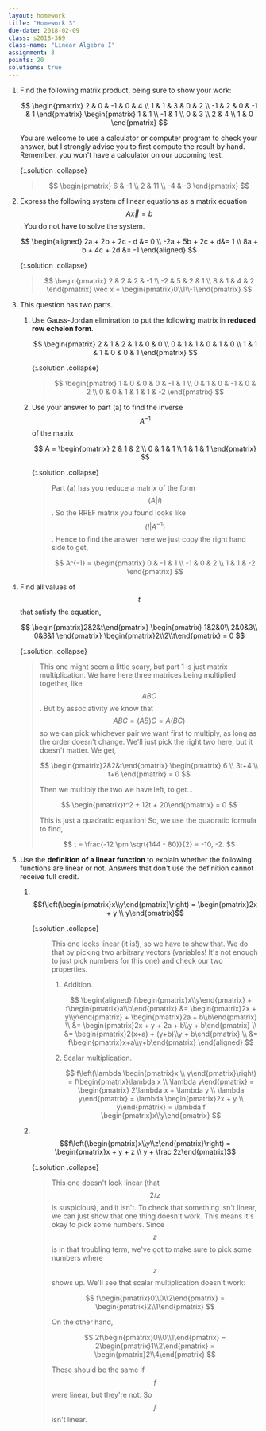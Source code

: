 ```yaml
---
layout: homework
title: "Homework 3"
due-date: 2018-02-09
class: s2018-369
class-name: "Linear Algebra I"
assignment: 3
points: 20
solutions: true
---
```


1.  Find the following matrix product, being sure to show your work:

    $$
    \begin{pmatrix}
    2  & 0 & -1 & 0  & 4 \\
    1  & 1 & 3  & 0  & 2 \\
    -1 & 2 & 0  & -1 & 1
    \end{pmatrix}
    \begin{pmatrix}
    1 & 1 \\
    -1 & 1 \\
    0 & 3 \\
    2 & 4 \\
    1 & 0
    \end{pmatrix}
    $$
    
    You are welcome to use a calculator or computer program to check your
    answer, but I strongly advise you to first compute the result by hand.
    Remember, you won't have a calculator on our upcoming test.
    
    {:.solution .collapse}
    
    > $$
    > \begin{pmatrix}
    > 6 & -1 \\ 2 & 11 \\ -4 & -3
    > \end{pmatrix}
    > $$
    
2.  Express the following system of linear equations as a matrix equation $$A\vec x = b$$. You
    do not have to solve the system.
    
    $$
    \begin{aligned}
    2a + 2b + 2c - d &= 0 \\
    -2a + 5b + 2c + d&= 1 \\
    8a + b + 4c + 2d &= -1
    \end{aligned}
    $$
    
    {:.solution .collapse}
    
    > $$
    > \begin{pmatrix}
    > 2 & 2 & 2 & -1 \\ -2 & 5 & 2 & 1 \\ 8 & 1 & 4 & 2
    > \end{pmatrix} \vec x = \begin{pmatrix}0\\1\\-1\end{pmatrix}
    > $$

3.  This question has two parts.

    1.  Use Gauss-Jordan elimination to put the following matrix in **reduced row
        echelon form**.
    
        $$
        \begin{pmatrix}
        2 & 1 & 2 & 1 & 0 & 0 \\
        0 & 1 & 1 & 0 & 1 & 0 \\
        1 & 1 & 1 & 0 & 0 & 1
        \end{pmatrix}
        $$
        
        {:.solution .collapse}
        
        > $$
        > \begin{pmatrix}
        > 1 & 0 & 0 & 0 & -1 & 1 \\
        > 0 & 1 & 0 & -1 & 0 & 2 \\
        > 0 & 0 & 1 & 1 & 1 & -2
        > \end{pmatrix}
        > $$

        
    2.  Use your answer to part (a) to find the inverse $$A^{-1}$$ of the matrix
    
        $$
        A = \begin{pmatrix}
        2 & 1 & 2 \\
        0 & 1 & 1 \\
        1 & 1 & 1 
        \end{pmatrix}
        $$
        
        {:.solution .collapse}
        
        > Part (a) has you reduce a matrix of the form $$(A|I)$$. So the RREF
        > matrix you found looks like $$(I|A^{-1})$$. Hence to find the answer
        > here we just copy the right hand side to get,
        >
        > $$
        > A^{-1} =
        > \begin{pmatrix}
        >  0 & -1 & 1 \\
        >  -1 & 0 & 2 \\
        >  1 & 1 & -2
        > \end{pmatrix}
        > $$

4.  Find all values of $$t$$ that satisfy the equation,

    $$
    \begin{pmatrix}2&2&t\end{pmatrix}
    \begin{pmatrix}
    1&2&0\\
    2&0&3\\
    0&3&1
    \end{pmatrix}
    \begin{pmatrix}2\\2\\t\end{pmatrix}
    = 0
    $$
    
    {:.solution .collapse}
    
    > This one might seem a little scary, but part 1 is just matrix
    > multiplication. We have here three matrices being multiplied together,
    > like $$ABC$$. But by associativity we know that $$ABC = (AB)C = A(BC)$$ so
    > we can pick whichever pair we want first to multiply, as long as the order
    > doesn't change. We'll just pick the right two here, but it doesn't matter.
    > We get,
    >
    > $$
    >     \begin{pmatrix}2&2&t\end{pmatrix}
    > \begin{pmatrix}
    > 6 \\ 3t+4 \\ t+6
    > \end{pmatrix} = 0
    > $$
    >
    > Then we multiply the two we have left, to get...
    >
    > $$
    > \begin{pmatrix}t^2 + 12t + 20\end{pmatrix} = 0
    > $$
    >
    > This is just a quadratic equation! So, we use the quadratic formula to find,
    >
    > $$
    > t = \frac{-12 \pm \sqrt{144 - 80}}{2} = -10, -2.
    > $$

5.  Use the **definition of a linear function** to explain whether the following
    functions are linear or not. Answers that don't use the definition cannot
    receive full credit.
    
    1.  &nbsp;$$f\left(\begin{pmatrix}x\\y\end{pmatrix}\right) = \begin{pmatrix}2x + y \\ y\end{pmatrix}$$
    
        {:.solution .collapse}
    
        > This one looks linear (it is!), so we have to show that. We do that by
        > picking two arbitrary vectors (variables! It's not enough to just pick
        > numbers for this one) and check our two properties.
        >
        > 1.  Addition.
        >
        >     $$
        >     \begin{aligned}
        >     f\begin{pmatrix}x\\y\end{pmatrix} + f\begin{pmatrix}a\\b\end{pmatrix} &=
        >     \begin{pmatrix}2x + y\\y\end{pmatrix} + \begin{pmatrix}2a + b\\b\end{pmatrix} \\
        >     &= \begin{pmatrix}2x + y + 2a + b\\y + b\end{pmatrix} \\
        >     &= \begin{pmatrix}2(x+a) + (y+b)\\y + b\end{pmatrix} \\
        >     &= f\begin{pmatrix}x+a\\y+b\end{pmatrix}
        >     \end{aligned}
        >     $$
        >
        > 2.  Scalar multiplication.
        >
        >     $$
        >     f\left(\lambda \begin{pmatrix}x \\ y\end{pmatrix}\right) =
        >     f\begin{pmatrix}\lambda x \\ \lambda y\end{pmatrix} =
        >     \begin{pmatrix} 2\lambda x + \lambda y \\ \lambda y\end{pmatrix} =
        >     \lambda \begin{pmatrix}2x + y \\ y\end{pmatrix}
        >     = \lambda f \begin{pmatrix}x\\y\end{pmatrix}
        >     $$
    
    2.  &nbsp;$$f\left(\begin{pmatrix}x\\y\\z\end{pmatrix}\right) = \begin{pmatrix}x + y + z \\ y + \frac 2z\end{pmatrix}$$
    
        {:.solution .collapse}
        
        > This one doesn't look linear (that $$2/z$$ is suspicious), and it
        > isn't. To check that something isn't linear, we can just show that
        > one thing doesn't work. This means it's okay to pick some numbers.
        > Since $$z$$ is in that troubling term, we've got to make sure to
        > pick some numbers where $$z$$ shows up. We'll see that scalar
        > multiplication doesn't work:
        >
        > $$
        > f\begin{pmatrix}0\\0\\2\end{pmatrix} = \begin{pmatrix}2\\1\end{pmatrix}
        > $$
        >
        > On the other hand,
        >
        > $$
        > 2f\begin{pmatrix}0\\0\\1\end{pmatrix} = 2\begin{pmatrix}1\\2\end{pmatrix} = \begin{pmatrix}2\\4\end{pmatrix}
        > $$
        >
        > These should be the same if $$f$$ were linear, but they're not. So
        > $$f$$ isn't linear.
